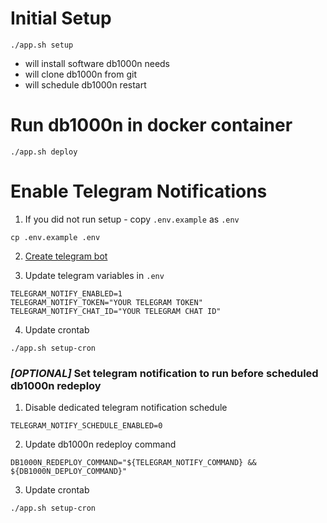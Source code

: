 # Initial Setup
```shell
./app.sh setup
```
- will install software db1000n needs
- will clone db1000n from git
- will schedule db1000n restart

# Run db1000n in docker container
```shell
./app.sh deploy
```


# Enable Telegram Notifications

1. If you did not run setup - copy `.env.example` as `.env`
```shell
cp .env.example .env
```

2. [Create telegram bot](https://core.telegram.org/bots#3-how-do-i-create-a-bot)

3. Update telegram variables in `.env`
```shell
TELEGRAM_NOTIFY_ENABLED=1
TELEGRAM_NOTIFY_TOKEN="YOUR TELEGRAM TOKEN"
TELEGRAM_NOTIFY_CHAT_ID="YOUR TELEGRAM CHAT ID"
```

4. Update crontab
```shell
./app.sh setup-cron
```

### _[OPTIONAL]_ Set telegram notification to run before scheduled db1000n redeploy
1. Disable dedicated telegram notification schedule
```shell
TELEGRAM_NOTIFY_SCHEDULE_ENABLED=0
```
2. Update db1000n redeploy command
```shell
DB1000N_REDEPLOY_COMMAND="${TELEGRAM_NOTIFY_COMMAND} && ${DB1000N_DEPLOY_COMMAND}"
```
3. Update crontab
```shell
./app.sh setup-cron
```